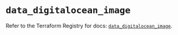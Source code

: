 # `data_digitalocean_image`

Refer to the Terraform Registry for docs: [`data_digitalocean_image`](https://registry.terraform.io/providers/digitalocean/digitalocean/2.48.1/docs/data-sources/image).
